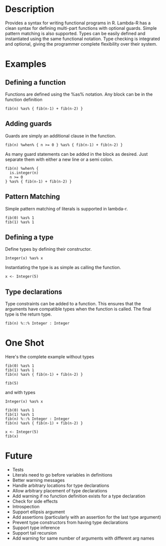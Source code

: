 Description
===========
Provides a syntax for writing functional programs in R. Lambda-R has a clean
syntax for defining multi-part functions with optional guards. Simple pattern
matching is also supported. Types can be
easily defined and instantiated using the same functional notation. Type 
checking is integrated and optional, giving the programmer complete flexibility
over their system.

Examples
========
Defining a function
-------------------
Functions are defined using the %as% notation. Any block can be in the 
function definition

    fib(n) %as% { fib(n-1) + fib(n-2) }

Adding guards
-------------
Guards are simply an additional clause in the function.

    fib(n) %when% { n >= 0 } %as% { fib(n-1) + fib(n-2) }

As many guard statements can be added in the block as desired. Just separate
them with either a new line or a semi colon.

    fib(n) %when% {
      is.integer(n)
      n >= 0
    } %as% { fib(n-1) + fib(n-2) }

Pattern Matching
----------------
Simple pattern matching of literals is supported in lambda-r.

    fib(0) %as% 1
    fib(1) %as% 1

Defining a type
---------------
Define types by defining their constructor.

    Integer(x) %as% x

Instantiating the type is as simple as calling the function.

    x <- Integer(5)

Type declarations
-----------------
Type constraints can be added to a function. This ensures that the arguments
have compatible types when the function is called. The final type is the
return type.

    fib(n) %::% Integer : Integer

One Shot
========
Here's the complete example without types

    fib(0) %as% 1
    fib(1) %as% 1
    fib(n) %as% { fib(n-1) + fib(n-2) }

    fib(5)

and with types

    Integer(x) %as% x
     
    fib(0) %as% 1
    fib(1) %as% 1
    fib(n) %::% Integer : Integer
    fib(n) %as% { fib(n-1) + fib(n-2) }

    x <- Integer(5)
    fib(x)

Future
======
+ Tests
+ Literals need to go before variables in definitions
+ Better warning messages
+ Handle arbitrary locations for type declarations
+ Allow arbitrary placement of type declarations
+ Add warning if no function definition exists for a type declaration
+ Check for side effects
+ Introspection
+ Support ellipsis argument
+ Add assertions (particularly with an assertion for the last type argument)
+ Prevent type constructors from having type declarations
+ Support type inference
+ Support tail recursion
+ Add warning for same number of arguments with different arg names
